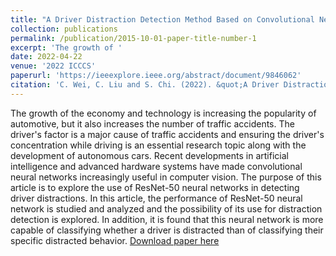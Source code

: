 ```yaml
---
title: "A Driver Distraction Detection Method Based on Convolutional Neural Network"
collection: publications
permalink: /publication/2015-10-01-paper-title-number-1
excerpt: 'The growth of '
date: 2022-04-22
venue: '2022 ICCCS'
paperurl: 'https://ieeexplore.ieee.org/abstract/document/9846062'
citation: 'C. Wei, C. Liu and S. Chi. (2022). &quot;A Driver Distraction Detection Method Based on Convolutional Neural Network.&quot; <i>2022 2th International Conference on Computer and Communication Systems (ICCCS), Wuhan, China</i>. pp. 272-277.'
---
```

The growth of the economy and technology is increasing the popularity of automotive, but it also increases the number of traffic accidents. The driver's factor is a major cause of traffic accidents and ensuring the driver's concentration while driving is an essential research topic along with the development of autonomous cars. Recent developments in artificial intelligence and advanced hardware systems have made convolutional neural networks increasingly useful in computer vision. The purpose of this article is to explore the use of ResNet-50 neural networks in detecting driver distractions. In this article, the performance of ResNet-50 neural network is studied and analyzed and the possibility of its use for distraction detection is explored. In addition, it is found that this neural network is more capable of classifying whether a driver is distracted than of classifying their specific distracted behavior.
[Download paper here](http://ChuhengWei.github.io/files/paper1.pdf)

[//]: # (Recommended citation: C. Wei, C. Liu and S. Chi. &#40;2022&#41;. "A Driver Distraction Detection Method Based on Convolutional Neural Network." <i>2022 2th International Conference on Computer and Communication Systems &#40;ICCCS&#41;, Wuhan, China</i>. 1&#40;2&#41;.)